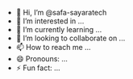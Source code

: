 - 👋 Hi, I’m @safa-sayaratech
- 👀 I’m interested in ...
- 🌱 I’m currently learning ...
- 💞️ I’m looking to collaborate on ...
- 📫 How to reach me ...
- 😄 Pronouns: ...
- ⚡ Fun fact: ...

<!---
safa-sayaratech/safa-sayaratech is a ✨ special ✨ repository because its `README.md` (this file) appears on your GitHub profile.
You can click the Preview link to take a look at your changes.
--->
